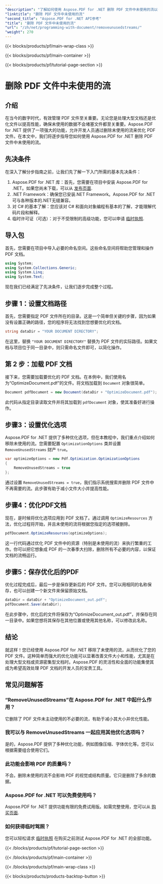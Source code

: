 ```yaml
---
"description": "了解如何使用 Aspose.PDF for .NET 删除 PDF 文件中未使用的流以优化文件大小和性能。"
"linktitle": "删除 PDF 文件中未使用的流"
"second_title": "Aspose.PDF for .NET API参考"
"title": "删除 PDF 文件中未使用的流"
"url": "/zh/net/programming-with-document/removeunusedstreams/"
"weight": 270
---
```


{{< blocks/products/pf/main-wrap-class >}}

{{< blocks/products/pf/main-container >}}

{{< blocks/products/pf/tutorial-page-section >}}

# 删除 PDF 文件中未使用的流

## 介绍

在当今的数字时代，有效管理 PDF 文件至关重要。无论您是处理大型文档还是优化文件以提高性能，确保未使用的数据不会堵塞文件都至关重要。Aspose.PDF for .NET 提供了一项强大的功能，允许开发人员通过删除未使用的流来优化 PDF 文件。在本文中，我们将逐步指导您如何使用 Aspose.PDF for .NET 删除 PDF 文件中未使用的流。

## 先决条件

在深入了解分步指南之前，让我们先了解一下入门所需的基本先决条件：

1. Aspose.PDF for .NET 库：首先，您需要在项目中安装 Aspose.PDF for .NET。如果您尚未下载，可以从 [发布页面](https://releases。aspose.com/pdf/net/).
2. .NET Framework：确保您已安装.NET Framework。Aspose.PDF for .NET 可与各种版本的.NET无缝兼容。
3. 对 C# 的基本了解：您应该对 C# 和面向对象编程有基本的了解，才能理解代码片段和解释。
4. 临时许可证（可选）：对于不受限制的高级功能，您可以申请 [临时执照](https://purchase。aspose.com/temporary-license/).


## 导入包

首先，您需要在项目中导入必要的命名空间。这些命名空间将帮助您管理和操作 PDF 文档。

```csharp
using System;
using System.Collections.Generic;
using System.Linq;
using System.Text;
```

现在我们已经满足了先决条件，让我们逐步完成整个过程。

## 步骤 1：设置文档路径

首先，您需要指定 PDF 文件所在的目录。这是一个简单但关键的步骤，因为如果没有设置正确的路径，您的程序将无法找到您想要优化的文档。

```csharp
string dataDir = "YOUR DOCUMENT DIRECTORY";
```

在这里，替换 `"YOUR DOCUMENT DIRECTORY"` 替换为 PDF 文件的实际路径。如果文档与项目位于同一目录中，则只需命名文件即可，以简化操作。

## 第 2 步：加载 PDF 文档

接下来，您需要加载要优化的 PDF 文档。在本例中，我们使用名为“OptimizeDocument.pdf”的文件。将文档加载到 `Document` 对象很简单。

```csharp
Document pdfDocument = new Document(dataDir + "OptimizeDocument.pdf");
```

此代码从指定目录读取文件并将其加载到 `pdfDocument` 对象，使其准备好进行操作。

## 步骤3：设置优化选项

Aspose.PDF for .NET 提供了多种优化选项，但在本教程中，我们重点介绍如何移除未使用的流。您需要配置 `OptimizationOptions` 类并设置 `RemoveUnusedStreams` 财产 `true`。

```csharp
var optimizeOptions = new Pdf.Optimization.OptimizationOptions
{
    RemoveUnusedStreams = true
};
```

通过设置 `RemoveUnusedStreams = true`，我们指示系统搜索并删除 PDF 文件中不再需要的流。此步骤有助于减小文件大小并提高性能。

## 步骤4：优化PDF文档

现在，是时候将优化选项应用到 PDF 文档了。通过调用 `OptimizeResources` 方法，优化过程将开始，并且未使用的流将根据您指定的选项被删除。

```csharp
pdfDocument.OptimizeResources(optimizeOptions);
```

这一行代码通过优化 PDF 文件中的资源（特别是未使用的流）来执行繁重的工作。你可以把它想象成 PDF 的一次春季大扫除，删除所有不必要的内容，以保证文档的流畅运行。

## 步骤5：保存优化后的PDF

优化过程完成后，最后一步是保存更新后的 PDF 文件。您可以用相同的名称保存，也可以创建一个新文件来保留原始文档。

```csharp
dataDir = dataDir + "OptimizeDocument_out.pdf";
pdfDocument.Save(dataDir);
```

在此步骤中，优化后的文件将保存为“OptimizeDocument_out.pdf”，并保存在同一目录中。如果您想将其保存在其他位置或使用其他名称，可以修改此名称。

## 结论

就这样！您已经使用 Aspose.PDF for .NET 移除了未使用的流，从而优化了您的 PDF 文件。这种简单而强大的优化功能可以显著改善文件大小和性能，尤其是在处理大型文档或资源密集型文档时。Aspose.PDF 的灵活性和全面的功能集使其成为希望高效处理 PDF 文档的开发人员的宝贵工具。

## 常见问题解答

### “RemoveUnusedStreams”在 Aspose.PDF for .NET 中起什么作用？
它删除了 PDF 文件未主动使用的不必要的流，有助于减小其大小并优化性能。

### 我可以与 RemoveUnusedStreams 一起应用其他优化选项吗？
是的，Aspose.PDF 提供了多种优化功能，例如图像压缩、字体优化等。您可以根据需要组合使用它们。

### 此功能会影响 PDF 的质量吗？
不会。删除未使用的流不会影响 PDF 的视觉或结构质量。它只是删除了多余的数据。

### Aspose.PDF for .NET 可以免费使用吗？
Aspose.PDF for .NET 提供功能有限的免费试用版。如需完整使用，您可以从 [购买页面](https://purchase。aspose.com/buy).

### 如何获得临时驾照？
您可以轻松请求 [临时执照](https://purchase.aspose.com/temporary-license/) 在购买之前测试 Aspose.PDF for .NET 的全部功能。

{{< /blocks/products/pf/tutorial-page-section >}}

{{< /blocks/products/pf/main-container >}}

{{< /blocks/products/pf/main-wrap-class >}}

{{< blocks/products/products-backtop-button >}}